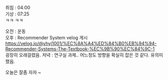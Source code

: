 취침 : 04:00  
기상 : 07:25  
ㅋㅋ ㅋㅋ
  
오전 : 운동  
오후 : Recommender System velog 게시 https://velog.io/@yhyj1001/%EC%8A%A4%ED%84%B0%EB%94%94-Recommender-Systems-The-Textbook-%EC%9B%90%EC%84%9C-1  
굉장히 오래걸렸음.
저녁 : 연구실 과제.. 어느정도 방향을 확실히 잡은 것 같다. 유의미했음.  
  
  오늘은 잘좀 자자 ~
